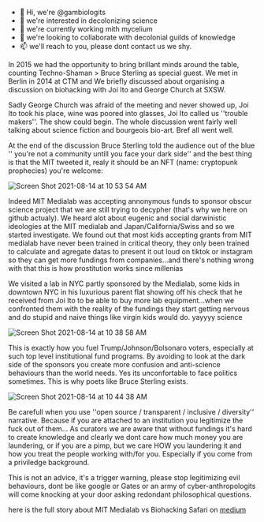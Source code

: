 - 👋 Hi, we're @gambiologits
- 👀 we're interested in decolonizing science
- 🌱 we're currently working mith mycelium
- 💞️ we're looking to collaborate with decolonial guilds of knowledge
- 📫 we'll reach to you, please dont contact us we shy.


In 2015 we had the opportunity to bring brillant minds around the table, counting Techno-Shaman > Bruce Sterling as special guest. We met in Berlin in 2014 at CTM and We briefly discussed about organising a discussion on biohacking with Joi Ito and George Church at SXSW.

Sadly George Church was afraid of the meeting and never showed up, Joi Ito took his place, wine was poored into glasses, Joi Ito called us ''trouble makers''. The show could begin. The whole discussion went fairly well talking about science fiction and bourgeois bio-art. Bref all went well.

At the end of the discussion Bruce Sterling told the audience out of the blue '' you're not a community untill you face your dark side'' and the best thing is that the MIT tweeted it, realy it should be an NFT (name: cryptopunk prophecies) you're welcome:

![Screen Shot 2021-08-14 at 10 53 54 AM](https://user-images.githubusercontent.com/86488172/129442140-2599372c-2cb8-4fdd-ae9b-32889e301c07.png)

Indeed MIT Medialab was accepting annonymous funds to sponsor obscur science project that we are still trying to decypher (that's why we here on github actualy). We heard alot about eugenic and social darwinistic ideologies at the MIT medialab and Japan/California/Swiss and so we started investigate. We found out that most kids accepting grants from MIT medialab have never been trained in critical theory, they only been trained to calculate and agregate datas to present it out loud on tiktok or instagram so they can get more fundings from companies...and there's nothing wrong with that this is how prostitution works since millenias

We visited a lab in NYC partly sponsored by the Medialab, some kids in downtown NYC in his luxurious parent flat showing off his check that he received from Joi Ito to be able to buy more lab equipment...when we confronted them with the reality of the fundings they start getting nervous and do stupid and naive things like virgin kids would do. yayyyy science 


![Screen Shot 2021-08-14 at 10 38 58 AM](https://user-images.githubusercontent.com/86488172/129440809-cf6cb838-9d7e-435d-9bde-60bd1336fccd.png)


This is exactly how you fuel Trump/Johnson/Bolsonaro voters, especially at such top level institutional fund programs. By avoiding to look at the dark side of the sponsors you create more confusion and anti-science behaviours than the world needs. Yes its unconfortable to face politics sometimes. This is why poets like Bruce Sterling exists.


![Screen Shot 2021-08-14 at 10 44 38 AM](https://user-images.githubusercontent.com/86488172/129442592-a1adca7c-49f5-470a-ab03-dec9f3097628.png)


Be carefull when you use ''open source / transparent / inclusive / diversity'' narrative. Because if you are attached to an institution you legitimize the fuck out of them... As curators we are aware that without fundings it's hard to create knowledge and clearly we dont care how much money you are laundering, or if you are a pimp, but we care HOW you laundering it and how you treat the people working with/for you. Especially if you come from a priviledge background.

This is not an advice, it's a trigger warning, please stop legitimizing evil behaviours, dont be like google or Gates or an army of cyber-anthropologits will come knocking at your door asking redondant philosophical questions.

here is the full story about MIT Medialab vs Biohacking Safari on [medium](https://medium.com/@BHsafari/sxsw-is-crazy-synbio-is-here-to-stay-5ae40a1c5fbf) 


<!---
gambiolo/gambiolo is a ✨ special ✨ repository because its `README.md` (this file) appears on your GitHub profile.
You can click the Preview link to take a look at your changes.
--->
